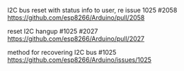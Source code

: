 I2C bus reset with status info to user, re issue 1025 #2058  
https://github.com/esp8266/Arduino/pull/2058  

reset I2C hangup #1025 #2027  
https://github.com/esp8266/Arduino/pull/2027  

method for recovering I2C bus #1025  
https://github.com/esp8266/Arduino/issues/1025
